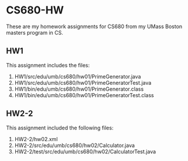# CS680-HW
These are my homework assignments for CS680 from my UMass Boston masters program in CS.

## HW1
This assignment includes the files:
1. HW1/src/edu/umb/cs680/hw01/PrimeGenerator.java
2. HW1/src/edu/umb/cs680/hw01/PrimeGeneratorTest.java
3. HW1/bin/edu/umb/cs680/hw01/PrimeGenerator.class
4. HW1/bin/edu/umb/cs680/hw01/PrimeGeneratorTest.class

## HW2-2
This assignment included the following files:
1. HW2-2/hw02.xml
2. HW2-2/src/edu/umb/cs680/hw02/Calculator.java
3. HW2-2/test/src/edu/umb/cs680/hw02/CalculatorTest.java
